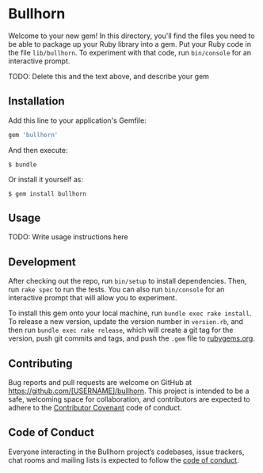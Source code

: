 # Bullhorn

Welcome to your new gem! In this directory, you'll find the files you need to be able to package up your Ruby library into a gem. Put your Ruby code in the file `lib/bullhorn`. To experiment with that code, run `bin/console` for an interactive prompt.

TODO: Delete this and the text above, and describe your gem

## Installation

Add this line to your application's Gemfile:

```ruby
gem 'bullhorn'
```

And then execute:

    $ bundle

Or install it yourself as:

    $ gem install bullhorn

## Usage

TODO: Write usage instructions here

## Development

After checking out the repo, run `bin/setup` to install dependencies. Then, run `rake spec` to run the tests. You can also run `bin/console` for an interactive prompt that will allow you to experiment.

To install this gem onto your local machine, run `bundle exec rake install`. To release a new version, update the version number in `version.rb`, and then run `bundle exec rake release`, which will create a git tag for the version, push git commits and tags, and push the `.gem` file to [rubygems.org](https://rubygems.org).

## Contributing

Bug reports and pull requests are welcome on GitHub at https://github.com/[USERNAME]/bullhorn. This project is intended to be a safe, welcoming space for collaboration, and contributors are expected to adhere to the [Contributor Covenant](http://contributor-covenant.org) code of conduct.

## Code of Conduct

Everyone interacting in the Bullhorn project’s codebases, issue trackers, chat rooms and mailing lists is expected to follow the [code of conduct](https://github.com/[USERNAME]/bullhorn/blob/master/CODE_OF_CONDUCT.md).
